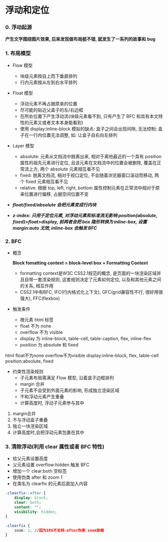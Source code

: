 # 浮动和定位

### 0. 浮动起源

**产生文字围绕图片效果, 后来发现做布局挺不错, 就发生了一系列的故事和 bug**

### 1. 布局模型

* Flow 模型
  + 块级元素按自上而下垂直排列
  + 行内元素按从左到右水平排列
* Float 模型
  + 浮动元素不再占据原来的位置
  + 尽可能的贴近父盒子的左/右边框
  + 在所处位置下产生浮动流(块级元素看不到, 只有产生了 BFC 和具有本文特性的元素又或者文本本身能看到)
  + 使用 display:inline-block 模拟的缺点: 盒子之间会出现间隙, 无法控制; 盒子在一行内位置无法调整, 如: 让盒子自右向左排列
* Layer 模型

  + absolute: 元素从文档流中脱离出来, 相对于离他最近的一个具有 position 属性的祖先元素进行定位, 且该元素在文档流中的位置会被删除, 覆盖在正常流上方, 两个 absolute 元素相互看不见
  + fixed: 脱离文档流, 相对于视口定位, 不会随着浏览器窗口滚动而移动, 两个 fixed 元素相互看不见
  + relative: 根据 top, left, right, bottom 属性控制元素在正常流中相对于原来位置进行偏移, 占据空间位置不变

* **_float/fixed/absolute 会把元素变成行内块_**
* **_z-index: 只用于定位元素, 对浮动元素和标准流无影响 position(absolute, fixed)>float>display, 前两者会把 box 隐形转换为 inline-box, 设置 margin:auto 无效, inline-box 会触发 BFC_**

### 2. BFC

* 概念

  **Block fomatting context = block-level box + Formatting Context**

  + formatting context是W3C CSS2.1规范的概念, 是页面的一块渲染区域并且自带一套渲染规则, 这套规则决定了元素如何定位, 以及和其他元素之间的关系, 相互作用
  + CSS2.1中有BFC, IFC(行内格式化上下文), GFC(grid兼容性不行, 很好用很强大), FFC(flexbox)

* 触发条件

  + 根元素 html 标签
  + float 不为 none
  + overflow 不为 visible
  + display 为 inline-block, table-cell, table-caption, flex, inline-flex
  + position 为 absolute 和 fixed

html
float不为none
overflow不为visible
display:inline-block, flex, table-cell
position:absolute, fixed

* 约束性渲染规则
  + 子元素布局需满足 Flow 模型, 沿着盒子边框排列
  + margin 合并
  + 子元素不会受到外面元素的影响, 形成独立渲染区域
  + 不和浮动元素产生重叠
  + 计算高度时, 浮动子元素参与其中

1. margin合并
2. 不与浮动盒子重叠
3. 独立一块渲染区域
4. 计算高度时,会把浮动元素包裹在其中

### 3. 清除浮动(利用 clear 属性或者 BFC 特性)

* 给父元素设置高度
* 父元素设置 overflow:hidden 触发 BFC
* 增加一个 clear:both 空标签
* 使用伪类 after 和 zoom 1
* 在类名为 clearfix 的元素后面加入内容

``` css
.clearfix::after {
    display: block;
    clear: both;
    content: "";
    visibility: hidden;
}

.clearfix {
    zoom: 1; //因为IE6不支持:after伪类 zoom放缩
}
```
